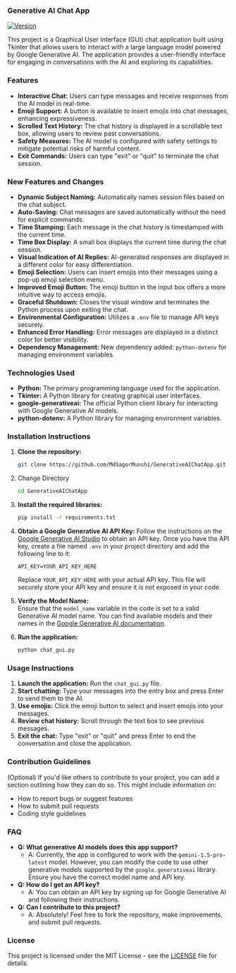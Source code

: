 ### **Generative AI Chat App**
[![Version](https://img.shields.io/badge/Version-2.0.0-green.svg)](https://github.com/MdSagorMunshi/GenerativeAIChatApp)

This project is a Graphical User Interface (GUI) chat application built using Tkinter that allows users to interact with a large language model powered by Google Generative AI. The application provides a user-friendly interface for engaging in conversations with the AI and exploring its capabilities.

### **Features**

*   **Interactive Chat:** Users can type messages and receive responses from the AI model in real-time.
*   **Emoji Support:**  A button is available to insert emojis into chat messages, enhancing expressiveness.
*   **Scrolled Text History:** The chat history is displayed in a scrollable text box, allowing users to review past conversations.
*   **Safety Measures:** The AI model is configured with safety settings to mitigate potential risks of harmful content.
*   **Exit Commands:** Users can type "exit" or "quit" to terminate the chat session.

### **New Features and Changes**

- **Dynamic Subject Naming:** Automatically names session files based on the chat subject.
- **Auto-Saving:** Chat messages are saved automatically without the need for explicit commands.
- **Time Stamping:** Each message in the chat history is timestamped with the current time.
- **Time Box Display:** A small box displays the current time during the chat session.
- **Visual Indication of AI Replies:** AI-generated responses are displayed in a different color for easy differentiation.
- **Emoji Selection:** Users can insert emojis into their messages using a pop-up emoji selection menu.
- **Improved Emoji Button:** The emoji button in the input box offers a more intuitive way to access emojis.
- **Graceful Shutdown:** Closes the visual window and terminates the Python process upon exiting the chat.
- **Environmental Configuration:** Utilizes a `.env` file to manage API keys securely.
- **Enhanced Error Handling:** Error messages are displayed in a distinct color for better visibility.
- **Dependency Management:** New dependency added: `python-dotenv` for managing environment variables.

### **Technologies Used**

*   **Python:** The primary programming language used for the application.
*   **Tkinter:** A Python library for creating graphical user interfaces.
*   **google-generativeai:** The official Python client library for interacting with Google Generative AI models.
*   **python-dotenv:** A Python library for managing environment variables.

### **Installation Instructions**

1.  **Clone the repository:**
    ```bash
    git clone https://github.com/MdSagorMunshi/GenerativeAIChatApp.git
    ```

2. Change Directory
   ```bash
   cd GenerativeAIChatApp
   ```

3.  **Install the required libraries:**
    ```bash
    pip install -r requirements.txt
    ```
4.  **Obtain a Google Generative AI API Key:** 
    Follow the instructions on the [Google Generative AI Studio](https://aistudio.google.com/app/apikey) to obtain an API key. Once you have the API key, create a file named `.env` in your project directory and add the following line to it:
    ```
    API_KEY=YOUR_API_KEY_HERE
    ```
    Replace `YOUR_API_KEY_HERE` with your actual API key. This file will securely store your API key and ensure it is not exposed in your code.
5.  **Verify the Model Name:**  
    Ensure that the `model_name` variable in the code is set to a valid Generative AI model name. You can find available models and their names in the [Google Generative AI documentation](https://cloud.google.com/python/docs/reference/generativeai/latest).
6.  **Run the application:**
    ```bash
    python chat_gui.py 
    ``` 

### **Usage Instructions**

1.  **Launch the application:** Run the `chat_gui.py` file. 
2.  **Start chatting:** Type your messages into the entry box and press Enter to send them to the AI. 
3.  **Use emojis:** Click the emoji button to select and insert emojis into your messages.
4.  **Review chat history:** Scroll through the text box to see previous messages. 
5.  **Exit the chat:** Type "exit" or "quit" and press Enter to end the conversation and close the application. 

### **Contribution Guidelines**

(Optional) If you'd like others to contribute to your project, you can add a section outlining how they can do so. This might include information on:

*   How to report bugs or suggest features
*   How to submit pull requests
*   Coding style guidelines

### **FAQ**

* **Q: What generative AI models does this app support?**
    * A: Currently, the app is configured to work with the `gemini-1.5-pro-latest` model. However, you can modify the code to use other generative models supported by the `google.generativeai` library. Ensure you have the correct model name and API key. 
* **Q: How do I get an API key?**
    * A: You can obtain an API key by signing up for Google Generative AI and following their instructions. 
* **Q: Can I contribute to this project?**
    * A: Absolutely! Feel free to fork the repository, make improvements, and submit pull requests.


### **License**

This project is licensed under the MIT License - see the [LICENSE](LICENSE) file for details.
